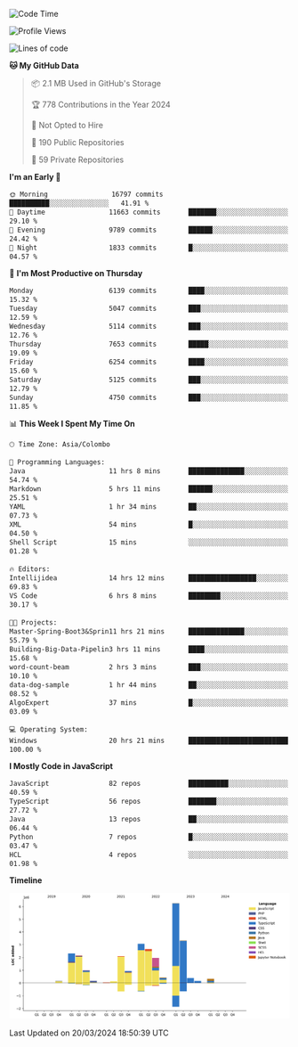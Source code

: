 
<!--START_SECTION:waka-->
![Code Time](http://img.shields.io/badge/Code%20Time-1%2C608%20hrs%2011%20mins-blue)

![Profile Views](http://img.shields.io/badge/Profile%20Views-0-blue)

![Lines of code](https://img.shields.io/badge/From%20Hello%20World%20I%27ve%20Written-27.4%20million%20lines%20of%20code-blue)

**🐱 My GitHub Data** 

> 📦 2.1 MB Used in GitHub's Storage 
 > 
> 🏆 778 Contributions in the Year 2024
 > 
> 🚫 Not Opted to Hire
 > 
> 📜 190 Public Repositories 
 > 
> 🔑 59 Private Repositories 
 > 
**I'm an Early 🐤** 

```text
🌞 Morning                16797 commits       ██████████░░░░░░░░░░░░░░░   41.91 % 
🌆 Daytime                11663 commits       ███████░░░░░░░░░░░░░░░░░░   29.10 % 
🌃 Evening                9789 commits        ██████░░░░░░░░░░░░░░░░░░░   24.42 % 
🌙 Night                  1833 commits        █░░░░░░░░░░░░░░░░░░░░░░░░   04.57 % 
```
📅 **I'm Most Productive on Thursday** 

```text
Monday                   6139 commits        ████░░░░░░░░░░░░░░░░░░░░░   15.32 % 
Tuesday                  5047 commits        ███░░░░░░░░░░░░░░░░░░░░░░   12.59 % 
Wednesday                5114 commits        ███░░░░░░░░░░░░░░░░░░░░░░   12.76 % 
Thursday                 7653 commits        █████░░░░░░░░░░░░░░░░░░░░   19.09 % 
Friday                   6254 commits        ████░░░░░░░░░░░░░░░░░░░░░   15.60 % 
Saturday                 5125 commits        ███░░░░░░░░░░░░░░░░░░░░░░   12.79 % 
Sunday                   4750 commits        ███░░░░░░░░░░░░░░░░░░░░░░   11.85 % 
```


📊 **This Week I Spent My Time On** 

```text
🕑︎ Time Zone: Asia/Colombo

💬 Programming Languages: 
Java                     11 hrs 8 mins       ██████████████░░░░░░░░░░░   54.74 % 
Markdown                 5 hrs 11 mins       ██████░░░░░░░░░░░░░░░░░░░   25.51 % 
YAML                     1 hr 34 mins        ██░░░░░░░░░░░░░░░░░░░░░░░   07.73 % 
XML                      54 mins             █░░░░░░░░░░░░░░░░░░░░░░░░   04.50 % 
Shell Script             15 mins             ░░░░░░░░░░░░░░░░░░░░░░░░░   01.28 % 

🔥 Editors: 
Intellijidea             14 hrs 12 mins      █████████████████░░░░░░░░   69.83 % 
VS Code                  6 hrs 8 mins        ████████░░░░░░░░░░░░░░░░░   30.17 % 

🐱‍💻 Projects: 
Master-Spring-Boot3&Sprin11 hrs 21 mins      ██████████████░░░░░░░░░░░   55.79 % 
Building-Big-Data-Pipelin3 hrs 11 mins       ████░░░░░░░░░░░░░░░░░░░░░   15.68 % 
word-count-beam          2 hrs 3 mins        ███░░░░░░░░░░░░░░░░░░░░░░   10.10 % 
data-dog-sample          1 hr 44 mins        ██░░░░░░░░░░░░░░░░░░░░░░░   08.52 % 
AlgoExpert               37 mins             █░░░░░░░░░░░░░░░░░░░░░░░░   03.09 % 

💻 Operating System: 
Windows                  20 hrs 21 mins      █████████████████████████   100.00 % 
```

**I Mostly Code in JavaScript** 

```text
JavaScript               82 repos            ██████████░░░░░░░░░░░░░░░   40.59 % 
TypeScript               56 repos            ███████░░░░░░░░░░░░░░░░░░   27.72 % 
Java                     13 repos            ██░░░░░░░░░░░░░░░░░░░░░░░   06.44 % 
Python                   7 repos             █░░░░░░░░░░░░░░░░░░░░░░░░   03.47 % 
HCL                      4 repos             ░░░░░░░░░░░░░░░░░░░░░░░░░   01.98 % 
```



**Timeline**

![Lines of Code chart](https://raw.githubusercontent.com/ccweerasinghe1994/ccweerasinghe1994/master/assets/bar_graph.png)


 Last Updated on 20/03/2024 18:50:39 UTC
<!--END_SECTION:waka-->
